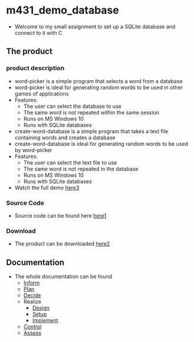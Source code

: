 # m431_demo_database
* Welcome to my small assignment to set up a SQLite database and connect to it with C

## The product
### product description
* word-picker is a simple program that selects a word from a database
* word-picker is ideal for generating random words to be used in other games of applications
* Features:
  * The user can select the database to use
  * The same word is not repeated within the same session
  * Runs on MS Windows 10
  * Runs with SQLite databases
* create-word-database is a simple program that takes a text file containing words and creates a database
* create-word-database is ideal for generating random words to be used by word-picker
* Features:
  * The user can select the text file to use
  * The same word is not repeated in the database
  * Runs on MS Windows 10
  * Runs with SQLite databases
* Watch the full demo [here3]

### Source Code
* Source code can be found here [here1]

### Download
* The product can be downloaded [here2]

## Documentation
* The whole documentation can be found 
  * [Inform]
  * [Plan]
  * [Decide]
  * Realize
    * [Design]
    * [Setup]
    * [Implement]
  * [Control]
  * [Assess]


[Inform]: https://github.com/tbz-neil-devlin/m431_demo_database/blob/main/01_Documentation/01_iperka/01_inform.md
[Plan]: https://github.com/tbz-neil-devlin/m431_demo_database/blob/main/01_Documentation/01_iperka/02_plan.md
[Decide]: https://github.com/tbz-neil-devlin/m431_demo_database/blob/main/01_Documentation/01_iperka/03_decide.md
[Design]: https://github.com/tbz-neil-devlin/m431_demo_database/blob/main/01_Documentation/01_iperka/04a_realize_design.md
[Setup]: https://github.com/tbz-neil-devlin/m431_demo_database/blob/main/01_Documentation/01_iperka/04b_realize_setup.md
[Implement]: https://github.com/tbz-neil-devlin/m431_demo_database/blob/main/01_Documentation/01_iperka/04c_realize_implement.md
[Control]: https://github.com/tbz-neil-devlin/m431_demo_database/blob/main/01_Documentation/01_iperka/05_control.md
[Assess]: https://github.com/tbz-neil-devlin/m431_demo_database/blob/main/01_Documentation/01_iperka/06_assess.md

[here1]: https://github.com/tbz-neil-devlin/m431_demo_database/tree/main/02_Code
[here2]: https://github.com/tbz-neil-devlin/m431_demo_database/tree/main/02_Code/download
[here3]: https://github.com/tbz-neil-devlin/m431_demo_database/tree/main/02_Documentation/02_resources/video
